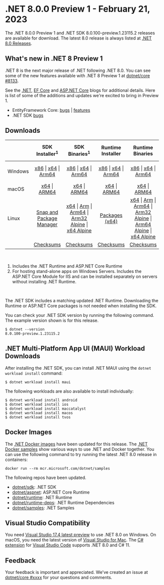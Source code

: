 # .NET 8.0.0 Preview 1 - February 21, 2023

The .NET 8.0.0 Preview 1 and .NET SDK 8.0.100-preview.1.23115.2 releases are available for download. The latest 8.0 release is always listed at [.NET 8.0 Releases](../README.md).

## What's new in .NET 8 Preview 1

.NET 8 is the next major release of .NET following .NET 8.0. You can see some of the new features available with .NET 8 Preview 1 at [dotnet/core #8133](https://github.com/dotnet/core/issues/8133).

See the [.NET][dotnet-blog], [EF Core][ef-blog] and [ASP.NET Core][aspnet-blog] blogs for additional details.
Here is list of some of the additions and updates we're excited to bring in Preview 1.

* EntityFramework Core: [bugs][ef_bugs] | [features][ef_features]
* .NET SDK [bugs][sdk_bugs]

## Downloads

|           | SDK Installer<sup>1</sup>                        | SDK Binaries<sup>1</sup>                 | Runtime Installer                                        | Runtime Binaries                                 | ASP.NET Core Runtime           |Windows Desktop Runtime          |
| --------- | :------------------------------------------:     | :----------------------:                 | :---------------------------:                            | :-------------------------:                      | :-----------------:            | :-----------------:            |
| Windows   | [x86][dotnet-sdk-win-x86.exe] \| [x64][dotnet-sdk-win-x64.exe] \| [Arm64][dotnet-sdk-win-arm64.exe] | [x86][dotnet-sdk-win-x86.zip] \| [x64][dotnet-sdk-win-x64.zip] \|  [Arm64][dotnet-sdk-win-arm64.zip] | [x86][dotnet-runtime-win-x86.exe] \| [x64][dotnet-runtime-win-x64.exe] \| [Arm64][dotnet-runtime-win-arm64.exe] | [x86][dotnet-runtime-win-x86.zip] \| [x64][dotnet-runtime-win-x64.zip] \| [Arm64][dotnet-runtime-win-arm64.zip] | [x86][aspnetcore-runtime-win-x86.exe] \| [x64][aspnetcore-runtime-win-x64.exe] \|<br> [Hosting Bundle][dotnet-hosting-win.exe]<sup>2</sup> | [x86][windowsdesktop-runtime-win-x86.exe] \| [x64][windowsdesktop-runtime-win-x64.exe] \| [Arm64][windowsdesktop-runtime-win-arm64.exe] |
| macOS     | [x64][dotnet-sdk-osx-x64.pkg] \| [ARM64][dotnet-sdk-osx-arm64.pkg] | [x64][dotnet-sdk-osx-x64.tar.gz] \| [ARM64][dotnet-sdk-osx-arm64.tar.gz]  | [x64][dotnet-runtime-osx-x64.pkg] \| [ARM64][dotnet-runtime-osx-arm64.pkg] | [x64][dotnet-runtime-osx-x64.tar.gz] \| [ARM64][dotnet-runtime-osx-arm64.tar.gz]| [x64][aspnetcore-runtime-osx-x64.tar.gz] \| [ARM64][aspnetcore-runtime-osx-arm64.tar.gz] | - |<sup>1</sup>
| Linux     |  [Snap and Package Manager](../install-linux.md)  | [x64][dotnet-sdk-linux-x64.tar.gz] \| [Arm][dotnet-sdk-linux-arm.tar.gz]  \| [Arm64][dotnet-sdk-linux-arm64.tar.gz] \| [Arm32 Alpine][dotnet-sdk-linux-musl-arm.tar.gz]  \| [x64 Alpine][dotnet-sdk-linux-musl-x64.tar.gz] | [Packages (x64)][linux-packages] | [x64][dotnet-runtime-linux-x64.tar.gz] \| [Arm][dotnet-runtime-linux-arm.tar.gz] \| [Arm64][dotnet-runtime-linux-arm64.tar.gz] \| [Arm32 Alpine][dotnet-runtime-linux-musl-arm.tar.gz] \| [Arm64 Alpine][dotnet-runtime-linux-musl-arm64.tar.gz] \| [x64 Alpine][dotnet-runtime-linux-musl-x64.tar.gz]  | [x64][aspnetcore-runtime-linux-x64.tar.gz]<sup>1</sup>  \| [Arm][aspnetcore-runtime-linux-arm.tar.gz]<sup>1</sup> \| [Arm64][aspnetcore-runtime-linux-arm64.tar.gz]<sup>1</sup> \| [x64 Alpine][aspnetcore-runtime-linux-musl-x64.tar.gz] | - | <sup>1</sup> |
|  | [Checksums][checksums-sdk]                             | [Checksums][checksums-sdk]                                      | [Checksums][checksums-runtime]                             | [Checksums][checksums-runtime]  | [Checksums][checksums-runtime]  | [Checksums][checksums-runtime]

</br>

1. Includes the .NET Runtime and ASP.NET Core Runtime
2. For hosting stand-alone apps on Windows Servers. Includes the ASP.NET Core Module for IIS and can be installed separately on servers without installing .NET Runtime.

</br>

The .NET SDK includes a matching updated .NET Runtime. Downloading the Runtime or ASP.NET Core packages is not needed when installing the SDK.

You can check your .NET SDK version by running the following command. The example version shown is for this release.

```console
$ dotnet --version
8.0.100-preview.1.23115.2
```

## .NET Multi-Platform App UI (MAUI) Workload Downloads

 After installing the .NET SDK, you can install .NET MAUI using the `dotnet workload install` command:

 ```console
 $ dotnet workload install maui
 ```

 The following workloads are also available to install individually:

 ```console
 $ dotnet workload install android
 $ dotnet workload install ios
 $ dotnet workload install maccatalyst
 $ dotnet workload install macos
 $ dotnet workload install tvos
 ```

## Docker Images

The [.NET Docker images](https://hub.docker.com/_/microsoft-dotnet) have been updated for this release. The [.NET Docker samples](https://github.com/dotnet/dotnet-docker/blob/main/samples/README.md) show various ways to use .NET and Docker together. You can use the following command to try running the latest .NET 8.0 release in containers:

```console
docker run --rm mcr.microsoft.com/dotnet/samples
```

The following repos have been updated.

* [dotnet/sdk](https://hub.docker.com/_/microsoft-dotnet-sdk/): .NET SDK
* [dotnet/aspnet](https://hub.docker.com/_/microsoft-dotnet-aspnet/): ASP.NET Core Runtime
* [dotnet/runtime](https://hub.docker.com/_/microsoft-dotnet-runtime/): .NET Runtime
* [dotnet/runtime-deps](https://hub.docker.com/_/microsoft-dotnet-runtime-deps/): .NET Runtime Dependencies
* [dotnet/samples](https://hub.docker.com/_/microsoft-dotnet-samples/): .NET Samples

## Visual Studio Compatibility

You need [Visual Studio 17.4 latest preview](https://visualstudio.microsoft.com) to use .NET 8.0 on Windows. On macOS, you need the latest version of [Visual Studio for Mac](https://visualstudio.microsoft.com/vs/mac/). The [C# extension](https://code.visualstudio.com/docs/languages/dotnet) for [Visual Studio Code](https://code.visualstudio.com/) supports .NET 8.0 and C# 11.


## Feedback

Your feedback is important and appreciated. We've created an issue at [dotnet/core #xxxx](https://github.com/dotnet/core/issues/xxxx) for your questions and comments.

[blob-runtime]: https://dotnetcli.blob.core.windows.net/dotnet/Runtime/
[blob-sdk]: https://dotnetcli.blob.core.windows.net/dotnet/Sdk/
[release-notes]: https://github.com/dotnet/core/blob/main/release-notes/8.0/preview/8.0.0-preview.1.md

[checksums-runtime]: https://dotnetcli.blob.core.windows.net/dotnet/checksums/8.0.0-preview.1-sha.txt
[checksums-sdk]: https://dotnetcli.blob.core.windows.net/dotnet/checksums/8.0.0-preview.1-sha.txt

[linux-install]: https://learn.microsoft.com/dotnet/core/install/linux
[linux-setup]: https://github.com/dotnet/core/blob/main/Documentation/linux-setup.md

[dotnet-blog]:  https://devblogs.microsoft.com/dotnet/announcing-dotnet-8-preview-1
[aspnet-blog]: https://devblogs.microsoft.com/dotnet/asp-net-core-updates-in-dotnet-8-preview-1/
[ef-blog]: https://devblogs.microsoft.com/dotnet/announcing-entity-framework-8-preview-1
[ef_bugs]: https://github.com/dotnet/efcore/issues?q=is%3Aissue+milestone%3A8.0.0-preview1+is%3Aclosed+label%3Atype-bug
[ef_features]: https://github.com/dotnet/efcore/issues?q=is%3Aissue+milestone%3A8.0.0-preview1+is%3Aclosed+label%3Atype-enhancement

[aspnet_bugs]: https://github.com/aspnet/AspNetCore/issues?q=is%3Aissue+milestone%3A8.0.0-preview1+label%3ADone+label%3Abug
[aspnet_features]: https://github.com/aspnet/AspNetCore/issues?q=is%3Aissue+milestone%3A8.0.0-preview1+label%3ADone+label%3Aenhancement
[runtime_bugs]: https://github.com/dotnet/runtime/issues?utf8=%E2%9C%93&q=is%3Aissue+milestone%3A8.0+label%3Abug+
[runtime_features]: https://github.com/dotnet/runtime/issues?q=is%3Aissue+milestone%3A8.0+label%3Aenhancement

[sdk_bugs]: https://github.com/dotnet/sdk/issues?q=is%3Aissue+is%3Aclosed+milestone%3A8.0.1xx
[linux-packages]: 8.0.0-preview.1-install-instructions.md



[//]: # ( Runtime 8.0.0-preview.1.23110.8)
[dotnet-runtime-linux-arm.tar.gz]: https://download.visualstudio.microsoft.com/download/pr/3b7465f1-467e-405b-bb4d-546e3f9026d1/818a6a302e7bde633ee0cc62b609aeab/dotnet-runtime-8.0.0-preview.1.23110.8-linux-arm.tar.gz
[dotnet-runtime-linux-arm64.tar.gz]: https://download.visualstudio.microsoft.com/download/pr/29109381-5068-4e80-a3f8-d0c825202bbc/b4205a8a483c639c0cfdf54bb1fb5ec6/dotnet-runtime-8.0.0-preview.1.23110.8-linux-arm64.tar.gz
[dotnet-runtime-linux-musl-arm.tar.gz]: https://download.visualstudio.microsoft.com/download/pr/4b5ac13b-eb03-468f-b47b-0c0b0a229c34/2b475a0d3fbff23b500230354db0ef87/dotnet-runtime-8.0.0-preview.1.23110.8-linux-musl-arm.tar.gz
[dotnet-runtime-linux-musl-arm64.tar.gz]: https://download.visualstudio.microsoft.com/download/pr/2f8d9b41-337e-4b53-9c1b-a892dc6a8042/ee14d933741ebebc044f7a727d731fc9/dotnet-runtime-8.0.0-preview.1.23110.8-linux-musl-arm64.tar.gz
[dotnet-runtime-linux-musl-x64.tar.gz]: https://download.visualstudio.microsoft.com/download/pr/6c34a04d-9e4c-4644-ae8e-99e02c56bc47/dc4de18e698a932b91834495b9cae624/dotnet-runtime-8.0.0-preview.1.23110.8-linux-musl-x64.tar.gz
[dotnet-runtime-linux-x64.tar.gz]: https://download.visualstudio.microsoft.com/download/pr/6c535b62-2132-4f07-90d0-2b172d18e436/b4b8aa2b558e1472c650a40707f25241/dotnet-runtime-8.0.0-preview.1.23110.8-linux-x64.tar.gz
[dotnet-runtime-osx-arm64.pkg]: https://download.visualstudio.microsoft.com/download/pr/da75b8f3-eaa6-4e81-89ea-5b1c357e1c14/1abeb68098e58c7c3a290e4d67920cf5/dotnet-runtime-8.0.0-preview.1.23110.8-osx-arm64.pkg
[dotnet-runtime-osx-arm64.tar.gz]: https://download.visualstudio.microsoft.com/download/pr/13005a07-288f-4c55-b874-71a336d4c687/ba476df7f39fd64214b1911ac4791c97/dotnet-runtime-8.0.0-preview.1.23110.8-osx-arm64.tar.gz
[dotnet-runtime-osx-x64.pkg]: https://download.visualstudio.microsoft.com/download/pr/b2dfdd00-3ec3-4834-8790-daf3729388b7/fbcd513ad80edeed216a573706b31682/dotnet-runtime-8.0.0-preview.1.23110.8-osx-x64.pkg
[dotnet-runtime-osx-x64.tar.gz]: https://download.visualstudio.microsoft.com/download/pr/02916946-04e0-45d1-b36d-07ebc9bab6c2/c160d7f42df423bd40d7251ee015b440/dotnet-runtime-8.0.0-preview.1.23110.8-osx-x64.tar.gz
[dotnet-runtime-win-arm64.exe]: https://download.visualstudio.microsoft.com/download/pr/f3aad036-4c65-4e2d-95b2-a7a3999f93de/c79f2f807a76114ba22270f29d88bff6/dotnet-runtime-8.0.0-preview.1.23110.8-win-arm64.exe
[dotnet-runtime-win-arm64.zip]: https://download.visualstudio.microsoft.com/download/pr/735b4b58-1993-4c90-af52-c18adcd78d27/2e24da183158102b29efac13d96c1078/dotnet-runtime-8.0.0-preview.1.23110.8-win-arm64.zip
[dotnet-runtime-win-x64.exe]: https://download.visualstudio.microsoft.com/download/pr/0a3c32e2-f2fb-494e-b70f-690bcbb6943b/346acb237c1b630c21c112ec0163f3e6/dotnet-runtime-8.0.0-preview.1.23110.8-win-x64.exe
[dotnet-runtime-win-x64.zip]: https://download.visualstudio.microsoft.com/download/pr/7518ee75-65fc-4f81-8b2c-cef15d4e9b09/fd3003f3de906ba1bf224d8396054def/dotnet-runtime-8.0.0-preview.1.23110.8-win-x64.zip
[dotnet-runtime-win-x86.exe]: https://download.visualstudio.microsoft.com/download/pr/65710155-7232-446e-aece-8861bfe97624/28ceecaaef6fb9cbc531119d7973ff9e/dotnet-runtime-8.0.0-preview.1.23110.8-win-x86.exe
[dotnet-runtime-win-x86.zip]: https://download.visualstudio.microsoft.com/download/pr/02a80df4-e93e-457b-ac26-638572a18fbb/8051f5da52a0c2fa91fb0d22e595ecdc/dotnet-runtime-8.0.0-preview.1.23110.8-win-x86.zip

[//]: # ( WindowsDesktop 8.0.0-preview.1.23112.2)
[windowsdesktop-runtime-win-arm64.exe]: https://download.visualstudio.microsoft.com/download/pr/19536364-47ac-4668-93b4-7ac161113e97/b76d7bcc975d642ca2f2c6a9849868a6/windowsdesktop-runtime-8.0.0-preview.1.23112.2-win-arm64.exe
[windowsdesktop-runtime-win-arm64.zip]: https://download.visualstudio.microsoft.com/download/pr/62660c8f-16f1-4e3e-a08d-9ff07d982841/3a269998e9add66853b52ca3320a5ca3/windowsdesktop-runtime-8.0.0-preview.1.23112.2-win-arm64.zip
[windowsdesktop-runtime-win-x64.exe]: https://download.visualstudio.microsoft.com/download/pr/16b93712-2a98-4e2e-ab28-8d195695163f/74e0b6eba4df1398c6eb5779bbb6ef32/windowsdesktop-runtime-8.0.0-preview.1.23112.2-win-x64.exe
[windowsdesktop-runtime-win-x64.zip]: https://download.visualstudio.microsoft.com/download/pr/b4654cad-81ab-4b77-9e53-3d97c054367a/cd5145a9c61682028bca684b3b7d096b/windowsdesktop-runtime-8.0.0-preview.1.23112.2-win-x64.zip
[windowsdesktop-runtime-win-x86.exe]: https://download.visualstudio.microsoft.com/download/pr/7568cf55-1140-4afd-bfc0-2af10198215b/d3323aac0a304959c625315bc618433e/windowsdesktop-runtime-8.0.0-preview.1.23112.2-win-x86.exe
[windowsdesktop-runtime-win-x86.zip]: https://download.visualstudio.microsoft.com/download/pr/ae636827-07f0-49c7-9be7-45df8f4c9b3a/ec22c4e75a6800dcf7941547ba6409ee/windowsdesktop-runtime-8.0.0-preview.1.23112.2-win-x86.zip

[//]: # ( ASP 8.0.0-preview.1.23112.2)
[aspnetcore-runtime-linux-arm.tar.gz]: https://download.visualstudio.microsoft.com/download/pr/c1d2c535-8832-48c2-87bb-d033fc2c6f8b/80291a7b9988aca397cbe5ac8821d6cc/aspnetcore-runtime-8.0.0-preview.1.23112.2-linux-arm.tar.gz
[aspnetcore-runtime-linux-arm64.tar.gz]: https://download.visualstudio.microsoft.com/download/pr/63cbd12f-0328-4828-878c-4970ebe2561d/3b0e89d0e68beb6d09ad2323d64d039c/aspnetcore-runtime-8.0.0-preview.1.23112.2-linux-arm64.tar.gz
[aspnetcore-runtime-linux-musl-arm.tar.gz]: https://download.visualstudio.microsoft.com/download/pr/49f41a35-b175-4699-a6ab-aa6dffc806ee/3247951bf1976a38abe0e0c9d641802a/aspnetcore-runtime-8.0.0-preview.1.23112.2-linux-musl-arm.tar.gz
[aspnetcore-runtime-linux-musl-arm64.tar.gz]: https://download.visualstudio.microsoft.com/download/pr/19630d64-685e-4882-a7e8-a70077642cec/0a7680100590d0d4bef2a6ee9004ab4e/aspnetcore-runtime-8.0.0-preview.1.23112.2-linux-musl-arm64.tar.gz
[aspnetcore-runtime-linux-musl-x64.tar.gz]: https://download.visualstudio.microsoft.com/download/pr/f7a955d6-27fd-4a8f-8c1d-ccafe789c723/c01fcac1c82a6e52bd007a5f83d6251c/aspnetcore-runtime-8.0.0-preview.1.23112.2-linux-musl-x64.tar.gz
[aspnetcore-runtime-linux-x64.tar.gz]: https://download.visualstudio.microsoft.com/download/pr/bcd36740-4478-4104-aad3-97de2eda3c63/4278c479d008a08a82e6ed799ea4cab6/aspnetcore-runtime-8.0.0-preview.1.23112.2-linux-x64.tar.gz
[aspnetcore-runtime-osx-arm64.tar.gz]: https://download.visualstudio.microsoft.com/download/pr/00e1ec5d-62c0-4084-bf5d-f5667a77afe5/f4d1ceeb2d51a60323084ef43317b1f2/aspnetcore-runtime-8.0.0-preview.1.23112.2-osx-arm64.tar.gz
[aspnetcore-runtime-osx-x64.tar.gz]: https://download.visualstudio.microsoft.com/download/pr/60354a8c-773b-4999-af88-f6232bf5b644/19f1f472670e5625ee6a75d09b95653b/aspnetcore-runtime-8.0.0-preview.1.23112.2-osx-x64.tar.gz
[aspnetcore-runtime-win-arm64.zip]: https://download.visualstudio.microsoft.com/download/pr/a078e06e-3942-4fca-99ee-29e1aa50b07b/af7d350201b779ee06365f19f0e487e6/aspnetcore-runtime-8.0.0-preview.1.23112.2-win-arm64.zip
[aspnetcore-runtime-win-x64.exe]: https://download.visualstudio.microsoft.com/download/pr/12ddd219-183e-4c8f-9079-ed04118328ad/6a51b50f0469e83ab21656e89079ee4d/aspnetcore-runtime-8.0.0-preview.1.23112.2-win-x64.exe
[aspnetcore-runtime-win-x64.zip]: https://download.visualstudio.microsoft.com/download/pr/7a8d9400-6123-4da2-9425-2206666af7b7/234ab5bcdcc243f9a096deb6e5005629/aspnetcore-runtime-8.0.0-preview.1.23112.2-win-x64.zip
[aspnetcore-runtime-win-x86.exe]: https://download.visualstudio.microsoft.com/download/pr/d922e621-f8ad-49ae-b68f-468884902a4b/195ddbf5b9091f70eb86fe268c099e01/aspnetcore-runtime-8.0.0-preview.1.23112.2-win-x86.exe
[aspnetcore-runtime-win-x86.zip]: https://download.visualstudio.microsoft.com/download/pr/c4d490ef-b84c-4d72-917e-ca888708897b/890bb35f7eb345a41d417f6f3fb27a50/aspnetcore-runtime-8.0.0-preview.1.23112.2-win-x86.zip
[dotnet-hosting-win.exe]: https://download.visualstudio.microsoft.com/download/pr/b671a565-b18e-4c5d-84f3-1dba30b2d5ec/ea9dae82779be5c3456f94b60d74b418/dotnet-hosting-8.0.0-preview.1.23112.2-win.exe

[//]: # ( SDK 8.0.100-preview.1.23115.2)
[dotnet-sdk-linux-arm.tar.gz]: https://download.visualstudio.microsoft.com/download/pr/1fb6d1b1-e976-4e94-9009-229ee313dfa5/5476a83dcda6d51617598cff9db793bd/dotnet-sdk-8.0.100-preview.1.23115.2-linux-arm.tar.gz
[dotnet-sdk-linux-arm64.tar.gz]: https://download.visualstudio.microsoft.com/download/pr/57c316ef-4b1d-4b1e-b180-f38302132d3d/b938e1b373897fadfb25ff4b55ca32e6/dotnet-sdk-8.0.100-preview.1.23115.2-linux-arm64.tar.gz
[dotnet-sdk-linux-musl-arm.tar.gz]: https://download.visualstudio.microsoft.com/download/pr/23b0480f-384f-4ba8-b047-140ff0d67806/a1a01f23f1a7fc8d996a1e2d99560273/dotnet-sdk-8.0.100-preview.1.23115.2-linux-musl-arm.tar.gz
[dotnet-sdk-linux-musl-arm64.tar.gz]: https://download.visualstudio.microsoft.com/download/pr/b4fde77f-5016-40ef-be38-ecea34fe73b3/6f2f78d153c102f592aecbf364befba6/dotnet-sdk-8.0.100-preview.1.23115.2-linux-musl-arm64.tar.gz
[dotnet-sdk-linux-musl-x64.tar.gz]: https://download.visualstudio.microsoft.com/download/pr/60cae83e-cc73-4ce4-9d94-c828fad4d9e0/4add3672b15f491291764c6530eb1bb5/dotnet-sdk-8.0.100-preview.1.23115.2-linux-musl-x64.tar.gz
[dotnet-sdk-linux-x64.tar.gz]: https://download.visualstudio.microsoft.com/download/pr/e2578737-231b-493c-a6ee-f181496fe679/18038808d2621094ebe172ca011a7c22/dotnet-sdk-8.0.100-preview.1.23115.2-linux-x64.tar.gz
[dotnet-sdk-osx-arm64.pkg]: https://download.visualstudio.microsoft.com/download/pr/b54698c3-d371-492f-b9f1-998a60136156/3ff37050db93fd5fd5ab86befe42bb08/dotnet-sdk-8.0.100-preview.1.23115.2-osx-arm64.pkg
[dotnet-sdk-osx-arm64.tar.gz]: https://download.visualstudio.microsoft.com/download/pr/00476255-fac3-4e26-98a4-c487aa89945c/76550e8fb59f35fcb6b789d570b9ace5/dotnet-sdk-8.0.100-preview.1.23115.2-osx-arm64.tar.gz
[dotnet-sdk-osx-x64.pkg]: https://download.visualstudio.microsoft.com/download/pr/993e8460-176f-4669-9337-b4725c355146/f903c2ff758fee42121da67772dfd0c5/dotnet-sdk-8.0.100-preview.1.23115.2-osx-x64.pkg
[dotnet-sdk-osx-x64.tar.gz]: https://download.visualstudio.microsoft.com/download/pr/0b01073d-3861-4fe0-abba-41e271c79725/12150bdbeeeb50e157b91f2adab90c80/dotnet-sdk-8.0.100-preview.1.23115.2-osx-x64.tar.gz
[dotnet-sdk-win-arm64.exe]: https://download.visualstudio.microsoft.com/download/pr/4f5a7e91-b186-40da-95a9-c01a8f8cd55f/1189b1bf14136d7075ef6a23c3a5b70d/dotnet-sdk-8.0.100-preview.1.23115.2-win-arm64.exe
[dotnet-sdk-win-arm64.zip]: https://download.visualstudio.microsoft.com/download/pr/86553a5e-ed5f-462b-819a-e850972413d2/41e5581320aac04fb55fa929603f1b2a/dotnet-sdk-8.0.100-preview.1.23115.2-win-arm64.zip
[dotnet-sdk-win-x64.exe]: https://download.visualstudio.microsoft.com/download/pr/9b723333-0fa0-4601-bb83-aa842fda27d7/fd2b0e727ba2442a93a511aaa3817e67/dotnet-sdk-8.0.100-preview.1.23115.2-win-x64.exe
[dotnet-sdk-win-x64.zip]: https://download.visualstudio.microsoft.com/download/pr/a1b7c03d-7c06-4d07-a99d-b7c919fc9b9a/0b57d52282f0e56c8701aaafd31cab90/dotnet-sdk-8.0.100-preview.1.23115.2-win-x64.zip
[dotnet-sdk-win-x86.exe]: https://download.visualstudio.microsoft.com/download/pr/efef3a6c-b2b0-4c2e-82d0-ead02e4d6bb0/a4e88db099d462f65e08823d7c526ed3/dotnet-sdk-8.0.100-preview.1.23115.2-win-x86.exe
[dotnet-sdk-win-x86.zip]: https://download.visualstudio.microsoft.com/download/pr/83c277bd-f1da-404e-8d7b-d3ecaeff3033/bd44769f850d158983a5d9215facc02d/dotnet-sdk-8.0.100-preview.1.23115.2-win-x86.zip
